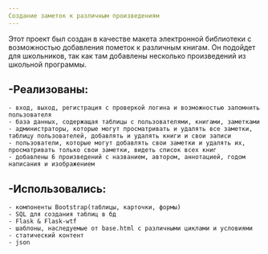 ```yaml
---
Создание заметок к различным произведениям 
---
```

Этот проект был создан в качестве макета электронной библиотеки с возможностью добавления пометок к различным книгам. Он подойдет для школьников, так как там добавлены несколько произведений из школьной программы.

-Реализованы: 
-
	- вход, выход, регистрация с проверкой логина и возможностью запомнить пользователя
	- база данных, содержащая таблицы с пользователями, книгами, заметками
	- администраторы, которые могут просматривать и удалять все заметки, таблицу пользователей, добавлять и удалять книги и свои записи
	- пользователи, которые могут добавлять свои заметки и удалять их, просматривать только свои заметки, видеть список всех книг
	- добавлены 6 произведений с названием, автором, аннотацией, годом написания и изображением

-Использовались:
-
	- компоненты Bootstrap(таблицы, карточки, формы)
	- SQL для создания таблиц в бд
	- Flask & Flask-wtf
	- шаблоны, наследуемые от base.html c различными циклами и условиями
	- статический контент
	- json
